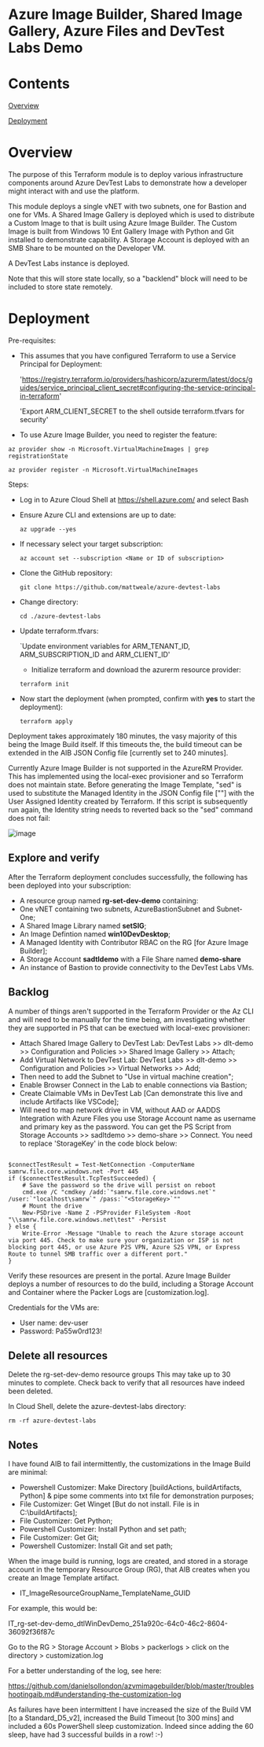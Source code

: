 # **Azure Image Builder, Shared Image Gallery, Azure Files and DevTest Labs Demo**

# Contents
[Overview](#overview)

[Deployment](#deployment)

# Overview

The purpose of this Terraform module is to deploy various infrastructure components around Azure DevTest Labs to demonstrate how a developer might interact with and use the platform.

This module deploys a single vNET with two subnets, one for Bastion and one for VMs. A Shared Image Gallery is deployed which is used to distribute a Custom Image to that is built using Azure Image Builder. The Custom Image is built from Windows 10 Ent Gallery Image with Python and Git installed to demonstrate capability. A Storage Account is deployed with an SMB Share to be mounted on the Developer VM.

A DevTest Labs instance is deployed.

Note that this will store state locally, so a "backlend" block will need to be included to store state remotely.

# Deployment

Pre-requisites:

  - This assumes that you have configured Terraform to use a Service Principal for Deployment:

    'https://registry.terraform.io/providers/hashicorp/azurerm/latest/docs/guides/service_principal_client_secret#configuring-the-service-principal-in-terraform'

    'Export ARM_CLIENT_SECRET to the shell outside terraform.tfvars for security'

  - To use Azure Image Builder, you need to register the feature:

  `az provider show -n Microsoft.VirtualMachineImages | grep registrationState`

  `az provider register -n Microsoft.VirtualMachineImages`

Steps:
- Log in to Azure Cloud Shell at https://shell.azure.com/ and select Bash
- Ensure Azure CLI and extensions are up to date:
  
  `az upgrade --yes`
  
- If necessary select your target subscription:
  
  `az account set --subscription <Name or ID of subscription>`
  
- Clone the  GitHub repository:
  
  `git clone https://github.com/mattweale/azure-devtest-labs`
  
- Change directory:
  
  `cd ./azure-devtest-labs`

- Update terraform.tfvars:
  
  `Update environment variables for ARM_TENANT_ID, ARM_SUBSCRIPTION_ID and ARM_CLIENT_ID'

  - Initialize terraform and download the azurerm resource provider:

  `terraform init`

- Now start the deployment (when prompted, confirm with **yes** to start the deployment):
 
  `terraform apply`

Deployment takes approximately 180 minutes, the vasy majority of this being the Image Build itself. If this timeouts the, the build timeout can be extended in the AIB JSON Config file [currently set to 240 minutes].

Currently Azure Image Builder is not supported in the AzureRM Provider. This has implemented using the local-exec provisioner and so Terraform does not maintain state. Before generating the Image Template, "sed" is used to substitute the Managed Identity in the JSON Config file ["<imgBuilderId>"] with the User Assigned Identity created by Terraform. If this script is subsequently run again, the Identity string needs to reverted back so the "sed" command does not fail:

![image](images/imgBuilderId.png)

## Explore and verify

After the Terraform deployment concludes successfully, the following has been deployed into your subscription:
  - A resource group named **rg-set-dev-demo** containing:
  - One vNET containing two subnets, AzureBastionSubnet and Subnet-One;
  - A Shared Image Library named **setSIG**;
  - An Image Defintion named **win10DevDesktop**;
  - A Managed Identity with Contributor RBAC on the RG [for Azure Image Builder];
  - A Storage Account **sadtldemo** with a File Share named **demo-share**
  - An instance of Bastion to provide connectivity to the DevTest Labs VMs.

## Backlog

A number of things aren't supported in the Terraform Provider or the Az CLI and will need to be manually for the time being, am investigating whether they are supported in PS that can be exectued with local-exec provisioner:
  - Attach Shared Image Gallery to DevTest Lab: DevTest Labs >> dlt-demo >> Configuration and Policies >> Shared Image Gallery >> Attach;
  - Add Virtual Network to DevTest Lab: DevTest Labs >> dlt-demo >> Configuration and Policies >> Virtual Networks >> Add;
  - Then need to add the Subnet to "Use in virtual machine creation";
  - Enable Browser Connect in the Lab to enable connections via Bastion;
  - Create Claimable VMs in DevTest Lab [Can demonstrate this live and include Artifacts like VSCode];
  - Will need to map network drive in VM, without AAD or AADDS Integration with Azure Files you use Storage Account name as username and primary key as the password. You can get the PS Script from Storage Accounts >> sadltdemo >> demo-share >> Connect. You need to replace 'StorageKey' in the code block below:

```

$connectTestResult = Test-NetConnection -ComputerName samrw.file.core.windows.net -Port 445
if ($connectTestResult.TcpTestSucceeded) {
    # Save the password so the drive will persist on reboot
    cmd.exe /C "cmdkey /add:`"samrw.file.core.windows.net`" /user:`"localhost\samrw`" /pass:`"<StorageKey>`""
    # Mount the drive
    New-PSDrive -Name Z -PSProvider FileSystem -Root "\\samrw.file.core.windows.net\test" -Persist
} else {
    Write-Error -Message "Unable to reach the Azure storage account via port 445. Check to make sure your organization or ISP is not blocking port 445, or use Azure P2S VPN, Azure S2S VPN, or Express Route to tunnel SMB traffic over a different port."
}

```

Verify these resources are present in the portal. Azure Image Builder deploys a number of resources to do the build, including a Storage Account and Container where the Packer Logs are [customization.log].

Credentials for the VMs are:
- User name: dev-user
- Password: Pa55w0rd123!

## Delete all resources

Delete the rg-set-dev-demo resource groups This may take up to 30 minutes to complete. Check back to verify that all resources have indeed been deleted.

In Cloud Shell, delete the azure-devtest-labs directory:

`rm -rf azure-devtest-labs`

## Notes

I have found AIB to fail intermittently, the customizations in the Image Build are minimal:
  - Powershell Customizer: Make Directory [buildActions, buildArtifacts, Python] & pipe some comments into txt file for demonstration purposes;
  - File Customizer: Get Winget [But do not install. File is in C:\buildArtifacts];
  - File Customizer: Get Python;
  - Powershell Customizer: Install Python and set path;
  - File Customizer: Get Git;
  - Powershell Customizer: Install Git and set path;

When the image build is running, logs are created, and stored in a storage account in the temporary Resource Group (RG), that AIB creates when you create an Image Template artifact.

- IT_ImageResourceGroupName_TemplateName_GUID

For example, this would be:

IT_rg-set-dev-demo_dtlWinDevDemo_251a920c-64c0-46c2-8604-36092f36f87c

Go to the RG > Storage Account > Blobs > packerlogs > click on the directory > customization.log

For a better understanding of the log, see here:

https://github.com/danielsollondon/azvmimagebuilder/blob/master/troubleshootingaib.md#understanding-the-customization-log 

As failures have been intermittent I have increased the size of the Build VM [to a Standard_D5_v2], increased the Build Timeout [to 300 mins] and
included a 60s PowerShell sleep customization. Indeed since adding the 60 sleep, have had 3 successful builds in a row! :-)
